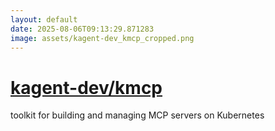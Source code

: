 ```yaml
---
layout: default
date: 2025-08-06T09:13:29.871283
image: assets/kagent-dev_kmcp_cropped.png
---
```


# [kagent-dev/kmcp](https://github.com/kagent-dev/kmcp)

toolkit for building and managing MCP servers on Kubernetes
